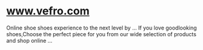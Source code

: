 # www.vefro.com
Online shoe shoes experience to the next level by ... If you love goodlooking shoes,Choose the perfect piece for you from our wide selection of products and shop online ...
